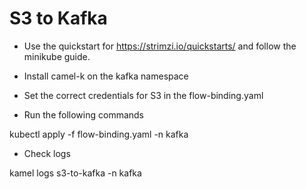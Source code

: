 # S3 to Kafka

- Use the quickstart for https://strimzi.io/quickstarts/ and follow the minikube guide.

- Install camel-k on the kafka namespace

- Set the correct credentials for S3 in the flow-binding.yaml

- Run the following commands

kubectl apply -f flow-binding.yaml -n kafka

- Check logs

kamel logs s3-to-kafka -n kafka
